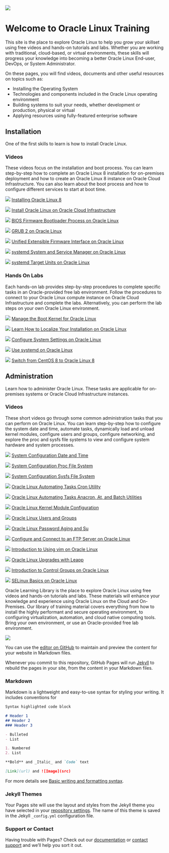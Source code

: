 
![](common/images/OL-1200x200-banner.png)
---
# Welcome to Oracle Linux Training
This site is the place to explore Oracle Linux to help you grow your skillset using free videos and hands-on tutorials and labs. Whether you are working with traditional, cloud-based, or virtual environments, these skills will progress your knowledge into becoming a better Oracle Linux End-user, DevOps, or System Administrator.

On these pages, you will find videos, documents and other useful resources on topics such as:

- Installing the Operating System
- Technologies and components included in the Oracle Linux operating environment
- Building systems to suit your needs, whether development or production, physical or virtual
- Applying resources using fully-featured enterprise software

## Installation
One of the first skills to learn is how to install Oracle Linux.

### Videos
These videos focus on the installation and boot process. You can learn step-by-step how to complete an Oracle Linux 8 installation for on-premises deployment and how to create an Oracle Linux 8 instance on Oracle Cloud Infrastructure. You can also learn about the boot process and how to configure different services to start at boot time.

![](common/images/installol8.jpg)
[Installing Oracle Linux 8](https://youtu.be/l6fapYCHaQ0)

![](common/images/installoci.jpg)
[Install Oracle Linux on Oracle Cloud Infrastructure](https://youtu.be/ETpaOwAcB7M)

![](common/images/bios.jpg)
[BIOS Firmware Bootloader Process on Oracle Linux](https://youtu.be/NP9BHTjih7g)

![](common/images/grub2.jpg)
[GRUB 2 on Oracle Linux](https://youtu.be/0dv87RFGcKI)

![](common/images/uefi.jpg)
[Unified Extensible Firmware Interface on Oracle Linux](https://youtu.be/OVeso8h5HZA)

![](common/images/systemd.jpg)
[systemd System and Service Manager on Oracle Linux](https://youtu.be/9uDvnZKhU8A)

![](common/images/systemdtargets.jpg)
[systemd Target Units on Oracle Linux](https://youtu.be/Tkxs-wfZrnw)

### Hands On Labs
Each hands-on lab provides step-by-step procedures to complete specific tasks in an Oracle-provided free lab environment. Follow the procedures to connect to your Oracle Linux compute instance on Oracle Cloud Infrastructure and complete the labs. Alternatively, you can perform the lab steps on your own Oracle Linux environment.

![](common/images/boot_kernel.png)
[Manage the Boot Kernel for Oracle Linux](https://luna.oracle.com/lab/67f106f2-8c50-442c-b24f-108b806be84f)

![](common/images/localize.png)
[Learn How to Localize Your Installation on Oracle Linux](https://luna.oracle.com/lab/d657ae3c-ac29-4b0a-943e-e533f2e8093b)

![](common/images/sysctl.png)
[Configure System Settings on Oracle Linux](https://luna.oracle.com/lab/aa8f2377-7967-4e45-bf32-bdc8054d5c76)

![](common/images/systemd_lab.png)
[Use systemd on Oracle Linux](https://luna.oracle.com/lab/8a060473-bff3-4c04-9799-eb944951007c)

![](common/images/centos.png)
[Switch from CentOS 8 to Oracle Linux 8](https://luna.oracle.com/lab/ee1c4ab9-010f-4b3c-bd1e-cdcca57800a2)

## Administration
Learn how to administer Oracle Linux. These tasks are applicable for on-premises systems or Oracle Cloud Infrastructure instances.

### Videos
These short videos go through some common administration tasks that you can perform on Oracle Linux. You can learn step-by-step how to configure the system date and time, automate tasks, dynamically load and unload kernel modules, configure users and groups, configure networking, and explore the proc and sysfs file systems to view and configure system hardware and system processes.

![](common/images/date_time.jpg)
[System Configuration Date and Time](https://youtu.be/q8VlYiF5sx8)

![](common/images/proc.jpg)
[System Configuration Proc File System](https://youtu.be/1F51ZHAVfAk)

![](common/images/sysfs.jpg)
[System Configuration Sysfs File System](https://youtu.be/j9x2cuOE5_Y)

![](common/images/cron.jpg)
[Oracle Linux Automating Tasks Cron Utility](https://youtu.be/BpPGoRYTv9I)

![](common/images/anacron.jpg)
[Oracle Linux Automating Tasks Anacron, At, and Batch Utilities](https://youtu.be/EIV3lpTeqXo)

![](common/images/kernelmod.jpg)
[Oracle Linux Kernel Module Configuration](https://youtu.be/AeW42ZyzHrQ)

![](common/images/users.jpg)
[Oracle Linux Users and Groups](https://youtu.be/fag6aHNUkdQ)

![](common/images/passwrd.jpg)
[Oracle Linux Password Aging and Su](https://youtu.be/WrcnDpj3axQ)

![](common/images/ftp.jpg)
[Configure and Connect to an FTP Server on Oracle Linux](https://youtu.be/xpBBUPLEkZg)

![](common/images/vim.jpg)
[Introduction to Using vim on Oracle Linux](https://youtu.be/5xKldV3knzU)

![](common/images/leapp.jpg)
[Oracle Linux Upgrades with Leapp](https://youtu.be/pk6tgzGpAU4)

![](common/images/cgroups.png)
[Introduction to Control Groups on Oracle Linux](https://youtu.be/AiYK0VBW7e4)

![](common/images/selinux.jpg)
[SELinux Basics on Oracle Linux](https://youtu.be/meKjLOxEu_o)


Oracle Learning Library is the place to explore Oracle Linux using free videos and hands-on tutorials and labs. These materials will enhance your knowledge and experience using Oracle Linux on the Cloud and On-Premises. Our library of training material covers everything from how to install the highly performant and secure operating environment, to configuring virtualization, automation, and cloud native computing tools. Bring your own environment, or use an Oracle-provided free lab environment.

![](common/images/Presentation2.png)



You can use the [editor on GitHub](https://github.com/craigmcb/craigmcb.github.io/edit/main/README.md) to maintain and preview the content for your website in Markdown files.

Whenever you commit to this repository, GitHub Pages will run [Jekyll](https://jekyllrb.com/) to rebuild the pages in your site, from the content in your Markdown files.

### Markdown

Markdown is a lightweight and easy-to-use syntax for styling your writing. It includes conventions for

```markdown
Syntax highlighted code block

# Header 1
## Header 2
### Header 3

- Bulleted
- List

1. Numbered
2. List

**Bold** and _Italic_ and `Code` text

[Link](url) and ![Image](src)
```

For more details see [Basic writing and formatting syntax](https://docs.github.com/en/github/writing-on-github/getting-started-with-writing-and-formatting-on-github/basic-writing-and-formatting-syntax).

### Jekyll Themes

Your Pages site will use the layout and styles from the Jekyll theme you have selected in your [repository settings](https://github.com/craigmcb/craigmcb.github.io/settings/pages). The name of this theme is saved in the Jekyll `_config.yml` configuration file.

### Support or Contact

Having trouble with Pages? Check out our [documentation](https://docs.github.com/categories/github-pages-basics/) or [contact support](https://support.github.com/contact) and we’ll help you sort it out.
